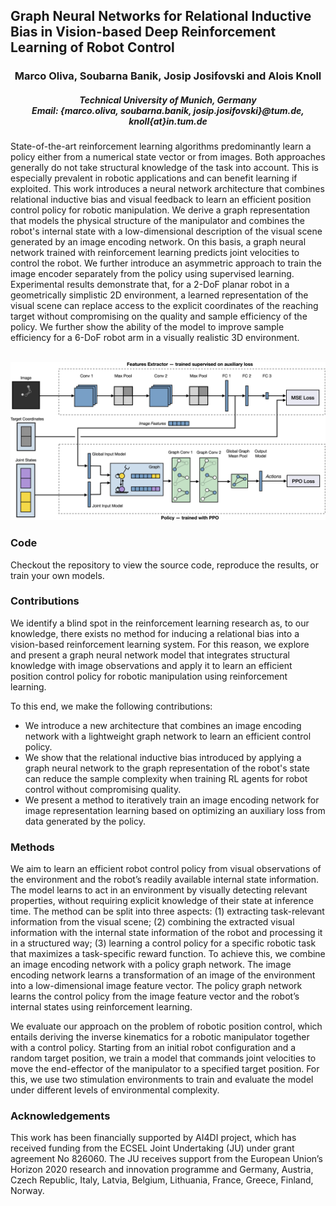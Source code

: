 ## Graph Neural Networks for Relational Inductive Bias in Vision-based Deep Reinforcement Learning of Robot Control

<div align="center">
  <h3>Marco Oliva, Soubarna Banik, Josip Josifovski and Alois Knoll</h3>
  
  <h5>Technical University of Munich, Germany<br>
  Email: {marco.oliva, soubarna.banik, josip.josifovski}@tum.de, knoll{at}in.tum.de</h5>
</div>

State-of-the-art reinforcement learning algorithms predominantly learn a policy either from a numerical state vector or from images. Both approaches generally do not take structural knowledge of the task into account. This is especially prevalent in robotic applications and can benefit learning if exploited. This work introduces a neural network architecture that combines relational inductive bias and visual feedback to learn an efficient position control policy for robotic manipulation. We derive a graph representation that models the physical structure of the manipulator and combines the robot's internal state with a low-dimensional description of the visual scene generated by an image encoding network. On this basis, a graph neural network trained with reinforcement learning predicts joint velocities to control the robot. We further introduce an asymmetric approach to train the image encoder separately from the policy using supervised learning. Experimental results demonstrate that, for a 2-DoF planar robot in a geometrically simplistic 2D environment, a learned representation of the visual scene can replace access to the explicit coordinates of the reaching target without compromising on the quality and sample efficiency of the policy. We further show the ability of the model to improve sample efficiency for a 6-DoF robot arm in a visually realistic 3D environment.

<br>
<img src="model_diagram.jpg">
<br>

### Code
Checkout the repository to view the source code, reproduce the results, or train your own models.

### Contributions
We identify a blind spot in the reinforcement learning research as, to our knowledge, there exists no method for inducing a relational bias into a vision-based reinforcement learning system. For this reason, we explore and present a graph neural network model that integrates structural knowledge with image observations and apply it to learn an efficient position control policy for robotic manipulation using reinforcement learning.

To this end, we make the following contributions:
* We introduce a new architecture that combines an image encoding network with a lightweight graph network to learn an efficient control policy.
* We show that the relational inductive bias introduced by applying a graph neural network to the graph representation of the robot's state can reduce the sample complexity when training RL agents for robot control without compromising quality.
* We present a method to iteratively train an image encoding network for image representation learning based on optimizing an auxiliary loss from data generated by the policy.

### Methods
We aim to learn an efficient robot control policy from visual observations of the environment and the robot’s readily available internal state information. The model learns to act in an environment by visually detecting relevant properties, without requiring explicit knowledge of their state at inference time. The method can be split into three aspects: (1) extracting task-relevant information from the visual scene; (2) combining the extracted visual information with the internal state information of the robot and processing it in a structured way; (3) learning a control policy for a specific robotic task that maximizes a task-specific reward function. To achieve this, we combine an image encoding network with a policy graph network. The image encoding network learns a transformation of an image of the environment into a low-dimensional image feature vector. The policy graph network learns the control policy from the image feature vector and the robot’s internal states using reinforcement learning.


We evaluate our approach on the problem of robotic position control, which entails deriving the inverse kinematics for a robotic manipulator together with a control policy. Starting from an initial robot configuration and a random target position, we train a model that commands joint velocities to move the end-effector of the manipulator to a specified target position. For this, we use two stimulation environments to train and evaluate the model under different levels of environmental complexity.

### Acknowledgements
This work has been financially supported by AI4DI project, which
has received funding from the ECSEL Joint Undertaking (JU) under grant
agreement No 826060. The JU receives support from the European Union’s
Horizon 2020 research and innovation programme and Germany, Austria,
Czech Republic, Italy, Latvia, Belgium, Lithuania, France, Greece, Finland,
Norway.
